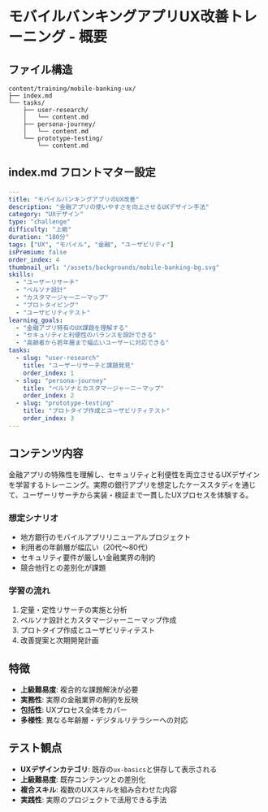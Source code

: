 # モバイルバンキングアプリUX改善トレーニング - 概要

## ファイル構造

```
content/training/mobile-banking-ux/
├── index.md
└── tasks/
    ├── user-research/
    │   └── content.md
    ├── persona-journey/
    │   └── content.md
    └── prototype-testing/
        └── content.md
```

## index.md フロントマター設定

```yaml
---
title: "モバイルバンキングアプリのUX改善"
description: "金融アプリの使いやすさを向上させるUXデザイン手法"
category: "UXデザイン"
type: "challenge"
difficulty: "上級"
duration: "180分"
tags: ["UX", "モバイル", "金融", "ユーザビリティ"]
isPremium: false
order_index: 4
thumbnail_url: "/assets/backgrounds/mobile-banking-bg.svg"
skills:
  - "ユーザーリサーチ"
  - "ペルソナ設計"
  - "カスタマージャーニーマップ"
  - "プロトタイピング"
  - "ユーザビリティテスト"
learning_goals:
  - "金融アプリ特有のUX課題を理解する"
  - "セキュリティと利便性のバランスを設計できる"
  - "高齢者から若年層まで幅広いユーザーに対応できる"
tasks:
  - slug: "user-research"
    title: "ユーザーリサーチと課題発見"
    order_index: 1
  - slug: "persona-journey"
    title: "ペルソナとカスタマージャーニーマップ"
    order_index: 2
  - slug: "prototype-testing"
    title: "プロトタイプ作成とユーザビリティテスト"
    order_index: 3
---
```

## コンテンツ内容

金融アプリの特殊性を理解し、セキュリティと利便性を両立させるUXデザインを学習するトレーニング。実際の銀行アプリを想定したケーススタディを通じて、ユーザーリサーチから実装・検証まで一貫したUXプロセスを体験する。

### 想定シナリオ
- 地方銀行のモバイルアプリリニューアルプロジェクト
- 利用者の年齢層が幅広い（20代〜80代）
- セキュリティ要件が厳しい金融業界の制約
- 競合他行との差別化が課題

### 学習の流れ
1. 定量・定性リサーチの実施と分析
2. ペルソナ設計とカスタマージャーニーマップ作成
3. プロトタイプ作成とユーザビリティテスト
4. 改善提案と次期開発計画

## 特徴

- **上級難易度**: 複合的な課題解決が必要
- **実務性**: 実際の金融業界の制約を反映
- **包括性**: UXプロセス全体をカバー
- **多様性**: 異なる年齢層・デジタルリテラシーへの対応

## テスト観点

- **UXデザインカテゴリ**: 既存の`ux-basics`と併存して表示される
- **上級難易度**: 既存コンテンツとの差別化
- **複合スキル**: 複数のUXスキルを組み合わせた内容
- **実践性**: 実際のプロジェクトで活用できる手法